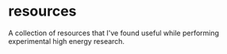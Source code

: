 # resources

A collection of resources that I've found useful while performing experimental high energy research.
